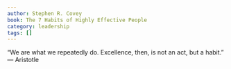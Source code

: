 ```yaml
---
author: Stephen R. Covey
book: The 7 Habits of Highly Effective People
category: leadership
tags: []
---
```

“We are what we repeatedly do. Excellence, then, is not an act, but a habit.” — Aristotle